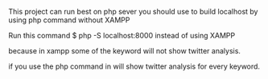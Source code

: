 This project can run best on php sever
you should use to build localhost by using php command without XAMPP

Run this command
\$ php -S localhost:8000
instead of using XAMPP

because in xampp some of the keyword will not show twitter analysis.

if you use the php command in will show twitter analysis for every keyword.
